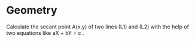 # Geometry
Calculate the secant point A(x,y) of two lines (L1) and (L2) with the help of two equations like aX + bY = c .

